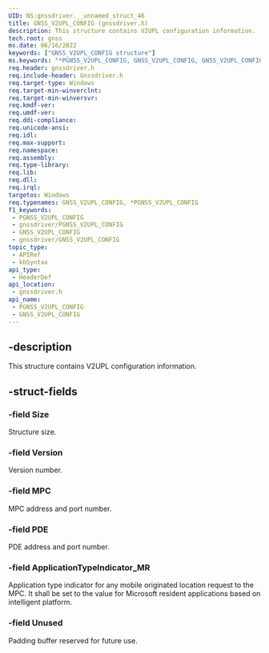 ```yaml
---
UID: NS:gnssdriver.__unnamed_struct_46
title: GNSS_V2UPL_CONFIG (gnssdriver.h)
description: This structure contains V2UPL configuration information.
tech.root: gnss
ms.date: 06/16/2022
keywords: ["GNSS_V2UPL_CONFIG structure"]
ms.keywords: "*PGNSS_V2UPL_CONFIG, GNSS_V2UPL_CONFIG, GNSS_V2UPL_CONFIG structure [Sensor Devices], PGNSS_V2UPL_CONFIG, PGNSS_V2UPL_CONFIG structure pointer [Sensor Devices], gnss.gnss_v2upl_config, gnssdriver/GNSS_V2UPL_CONFIG, gnssdriver/PGNSS_V2UPL_CONFIG"
req.header: gnssdriver.h
req.include-header: Gnssdriver.h
req.target-type: Windows
req.target-min-winverclnt: 
req.target-min-winversvr: 
req.kmdf-ver: 
req.umdf-ver: 
req.ddi-compliance: 
req.unicode-ansi: 
req.idl: 
req.max-support: 
req.namespace: 
req.assembly: 
req.type-library: 
req.lib: 
req.dll: 
req.irql: 
targetos: Windows
req.typenames: GNSS_V2UPL_CONFIG, *PGNSS_V2UPL_CONFIG
f1_keywords:
 - PGNSS_V2UPL_CONFIG
 - gnssdriver/PGNSS_V2UPL_CONFIG
 - GNSS_V2UPL_CONFIG
 - gnssdriver/GNSS_V2UPL_CONFIG
topic_type:
 - APIRef
 - kbSyntax
api_type:
 - HeaderDef
api_location:
 - gnssdriver.h
api_name:
 - PGNSS_V2UPL_CONFIG
 - GNSS_V2UPL_CONFIG
---
```


## -description

This structure contains V2UPL configuration information.

## -struct-fields

### -field Size

Structure size.

### -field Version

Version number.

### -field MPC

MPC address and port number.

### -field PDE

PDE address and port number.

### -field ApplicationTypeIndicator_MR

Application type indicator for any mobile originated location request to the MPC. It shall be set to the value for Microsoft resident applications based on intelligent platform.

### -field Unused

Padding buffer reserved for future use.
